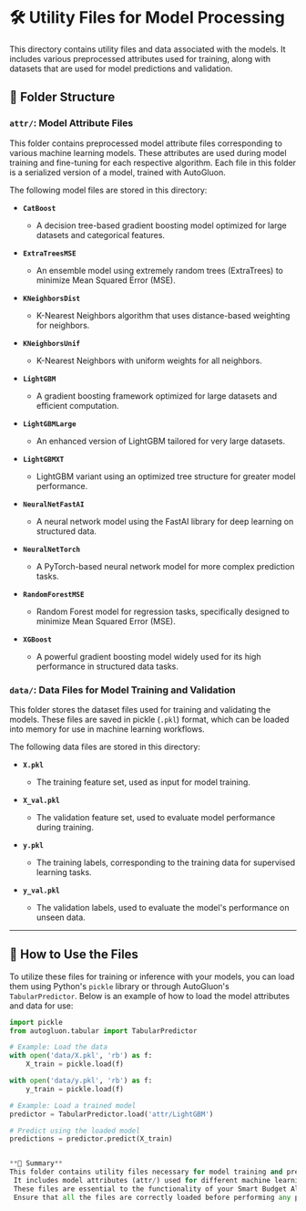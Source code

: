 # 🛠️ Utility Files for Model Processing

This directory contains utility files and data associated with the models. It includes various preprocessed attributes used for training, along with datasets that are used for model predictions and validation.

## 📂 Folder Structure

### **`attr/`**: Model Attribute Files
This folder contains preprocessed model attribute files corresponding to various machine learning models. These attributes are used during model training and fine-tuning for each respective algorithm. Each file in this folder is a serialized version of a model, trained with AutoGluon.

The following model files are stored in this directory:

- **`CatBoost`**
  - A decision tree-based gradient boosting model optimized for large datasets and categorical features.
  
- **`ExtraTreesMSE`**
  - An ensemble model using extremely random trees (ExtraTrees) to minimize Mean Squared Error (MSE).
  
- **`KNeighborsDist`**
  - K-Nearest Neighbors algorithm that uses distance-based weighting for neighbors.
  
- **`KNeighborsUnif`**
  - K-Nearest Neighbors with uniform weights for all neighbors.
  
- **`LightGBM`**
  - A gradient boosting framework optimized for large datasets and efficient computation.

- **`LightGBMLarge`**
  - An enhanced version of LightGBM tailored for very large datasets.

- **`LightGBMXT`**
  - LightGBM variant using an optimized tree structure for greater model performance.

- **`NeuralNetFastAI`**
  - A neural network model using the FastAI library for deep learning on structured data.
  
- **`NeuralNetTorch`**
  - A PyTorch-based neural network model for more complex prediction tasks.
  
- **`RandomForestMSE`**
  - Random Forest model for regression tasks, specifically designed to minimize Mean Squared Error (MSE).
  
- **`XGBoost`**
  - A powerful gradient boosting model widely used for its high performance in structured data tasks.

### **`data/`**: Data Files for Model Training and Validation
This folder stores the dataset files used for training and validating the models. These files are saved in pickle (`.pkl`) format, which can be loaded into memory for use in machine learning workflows.

The following data files are stored in this directory:

- **`X.pkl`**
  - The training feature set, used as input for model training.
  
- **`X_val.pkl`**
  - The validation feature set, used to evaluate model performance during training.
  
- **`y.pkl`**
  - The training labels, corresponding to the training data for supervised learning tasks.
  
- **`y_val.pkl`**
  - The validation labels, used to evaluate the model's performance on unseen data.

---

## 🚀 How to Use the Files

To utilize these files for training or inference with your models, you can load them using Python's `pickle` library or through AutoGluon's `TabularPredictor`. Below is an example of how to load the model attributes and data for use:

```python
import pickle
from autogluon.tabular import TabularPredictor

# Example: Load the data
with open('data/X.pkl', 'rb') as f:
    X_train = pickle.load(f)

with open('data/y.pkl', 'rb') as f:
    y_train = pickle.load(f)

# Example: Load a trained model
predictor = TabularPredictor.load('attr/LightGBM')

# Predict using the loaded model
predictions = predictor.predict(X_train)


**📌 Summary**
This folder contains utility files necessary for model training and prediction.
 It includes model attributes (attr/) used for different machine learning algorithms and data files (data/) used for training and validation.
 These files are essential to the functionality of your Smart Budget Allocation System and related tasks.
 Ensure that all the files are correctly loaded before performing any prediction or model evaluation.
